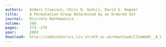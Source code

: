 ```yaml
---
authors:   Anders Claesson, Chris D. Godsil, David G. Wagner
title:     A Permutation Group Determined by an Ordered Set
journal:   Discrete Mathematics
volume:    269
pages:     273--279
year:      2003
download:  http://combinatorics.cis.strath.ac.uk/download/ClGoWa03__A_Permutation.pdf
---
```

